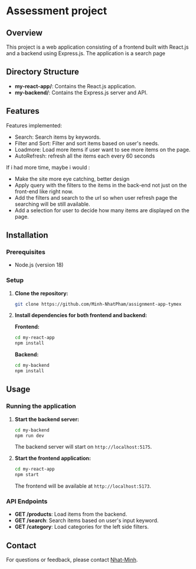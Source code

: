 # Assessment project

## Overview

This project is a web application consisting of a frontend built with React.js and a backend using Express.js. The application is a search page

## Directory Structure

- **my-react-app/**: Contains the React.js application.
- **my-backend/**: Contains the Express.js server and API.

## Features

Features implemented:

- Search: Search items by keywords.
- Filter and Sort: Filter and sort items based on user's needs.
- Loadmore: Load more items if user want to see more items on the page.
- AutoRefresh: refresh all the items each every 60 seconds

If i had more time, maybe i would :

- Make the site more eye catching, better design
- Apply query with the filters to the items in the back-end not just on the front-end like right now.
- Add the filters and search to the url so when user refresh page the searching will be still available.
- Add a selection for user to decide how many items are displayed on the page.

## Installation

### Prerequisites

- Node.js (version 18)

### Setup

1. **Clone the repository:**

   ```bash
   git clone https://github.com/Minh-NhatPham/assignment-app-tymex
   ```

2. **Install dependencies for both frontend and backend:**

   **Frontend:**

   ```bash
   cd my-react-app
   npm install
   ```

   **Backend:**

   ```bash
   cd my-backend
   npm install
   ```

## Usage

### Running the application

1. **Start the backend server:**

   ```bash
   cd my-backend
   npm run dev
   ```

   The backend server will start on `http://localhost:5175`.

2. **Start the frontend application:**

   ```bash
   cd my-react-app
   npm start
   ```

   The frontend will be available at `http://localhost:5173`.

### API Endpoints

- **GET /products**: Load items from the backend.
- **GET /search**: Search items based on user's input keyword.
- **GET /category**: Load categories for the left side filters.

## Contact

For questions or feedback, please contact [Nhat-Minh](mailto:minh.pn.dev@gmail.com).
